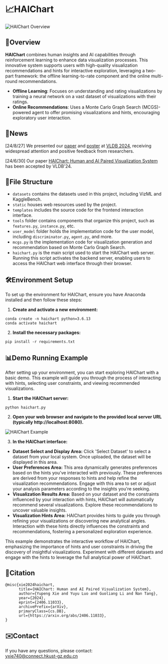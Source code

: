 # 📈HAIChart

![HAIChart Overview](./assets/overview.png)

## 📖Overview

**HAIChart** combines human insights and AI capabilities through reinforcement learning to enhance data visualization processes. This innovative system supports users with high-quality visualization recommendations and hints for interactive exploration, leveraging a two-part framework: the offline learning-to-rate component and the online multi-round recommendations.

- **Offline Learning**: Focuses on understanding and rating visualizations by training a neural network on a vast dataset of visualizations with their ratings.
- **Online Recommendations**: Uses a Monte Carlo Graph Search (MCGS)-powered agent to offer promising visualizations and hints, encouraging exploratory user interaction.


## 🎉News
[24/8/27] We presented our [paper](./assets/HAIChart_Slides.pdf) and [poster](./assets/HAIChart_VLDB_Poster.jpg) at [VLDB 2024](https://vldb.org/2024/), receiving widespread attention and positive feedback from researchers.

[24/6/30] Our paper [HAIChart: Human and AI Paired Visualization System](https://www.vldb.org/pvldb/vol17/p3178-luo.pdf) has been accepted by VLDB'24.



## 📁File Structure
- `datasets` contains the datasets used in this project, including VizML and KaggleBench.
- `static` houses web resources used by the project.
- `templates` includes the source code for the frontend interaction interface.
- `tools` folder contains components that organize this project, such as `features.py`, `instance.py`, etc.
- `user_model` folder holds the implementation code for the user model, including `discriminator.py`, `agent.py`, and more.
- `mcgs.py` is the implementation code for visualization generation and recommendation based on Monte Carlo Graph Search.
- `haichart.py` is the main script used to start the HAIChart web server. Running this script activates the backend server, enabling users to access the HAIChart web interface through their browser. 

## 🛠️Environment Setup
To set up the environment for HAIChart, ensure you have Anaconda installed and then follow these steps:

1. **Create and activate a new environment:**
```
conda create -n haichart python=3.6.13
conda activate haichart
```

2. **Install the necessary packages:**
```
pip install -r requirements.txt
```

## 📊Demo Running Example

After setting up your environment, you can start exploring HAIChart with a basic demo. This example will guide you through the process of interacting with hints, selecting user constraints, and viewing recommended visualizations.

1. **Start the HAIChart server:**
```
python haichart.py
```

2. **Open your web browser and navigate to the provided local server URL (typically http://localhost:8080).**

![HAIChart Example](./assets/example.png)

<!-- <div align="center"><img width="90%" src="./assets/example.png"></div> -->

3. **In the HAIChart interface:**
- **Dataset Select and Display Area:** Click 'Select Dataset' to select a dataset from your local system. Once uploaded, the dataset will be displayed in this area.
- **User Preferences Area:** This area dynamically generates preferences based on the hints you've interacted with previously. These preferences are derived from your responses to hints and help refine the visualization recommendations. Engage with this area to set or adjust your analysis parameters according to the insights you're seeking.
- **Visualization Results Area:** Based on your dataset and the constraints influenced by your interaction with hints, HAIChart will automatically recommend several visualizations. Explore these recommendations to uncover valuable insights.
- **Visualization Hints Area:** HAIChart provides hints to guide you through refining your visualizations or discovering new analytical angles. Interaction with these hints directly influences the constraints and recommendations, fostering a personalized exploration experience.

This example demonstrates the interactive workflow of HAIChart, emphasizing the importance of hints and user constraints in driving the discovery of insightful visualizations. Experiment with different datasets and engage with the hints to leverage the full analytical power of HAIChart.

## 📌Citation

```
@misc{xie2024haichart,
      title={HAIChart: Human and AI Paired Visualization System}, 
      author={Yupeng Xie and Yuyu Luo and Guoliang Li and Nan Tang},
      year={2024},
      eprint={2406.11033},
      archivePrefix={arXiv},
      primaryClass={cs.DB},
      url={https://arxiv.org/abs/2406.11033}, 
}
```


## ✉️Contact
If you have any questions, please contact:  
yxie740@connect.hkust-gz.edu.cn
